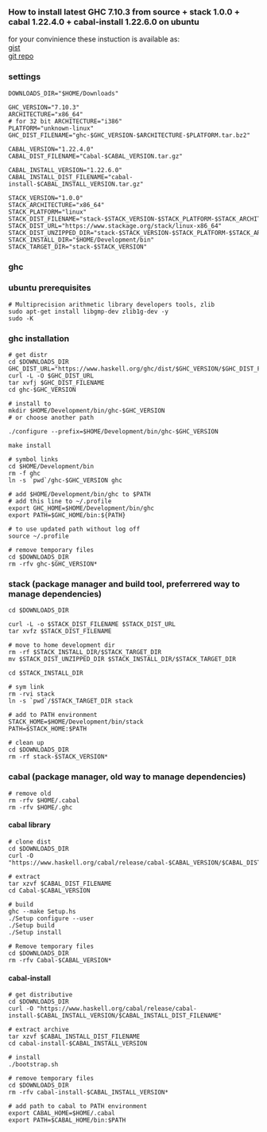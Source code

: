 ### How to install latest GHC 7.10.3 from source  + stack 1.0.0 + cabal 1.22.4.0 + cabal-install 1.22.6.0 on ubuntu

for your convinience these instuction is available as:  
[gist](https://gist.github.com/yantonov/10083524)  
[git repo](https://github.com/yantonov/install-ghc)

### settings
    
    DOWNLOADS_DIR="$HOME/Downloads"

    GHC_VERSION="7.10.3"  
    ARCHITECTURE="x86_64"  
    # for 32 bit ARCHITECTURE="i386"      
    PLATFORM="unknown-linux"  
    GHC_DIST_FILENAME="ghc-$GHC_VERSION-$ARCHITECTURE-$PLATFORM.tar.bz2"
    
    CABAL_VERSION="1.22.4.0"
    CABAL_DIST_FILENAME="Cabal-$CABAL_VERSION.tar.gz"

    CABAL_INSTALL_VERSION="1.22.6.0"
    CABAL_INSTALL_DIST_FILENAME="cabal-install-$CABAL_INSTALL_VERSION.tar.gz"

    STACK_VERSION="1.0.0"  
    STACK_ARCHITECTURE="x86_64"  
    STACK_PLATFORM="linux"  
    STACK_DIST_FILENAME="stack-$STACK_VERSION-$STACK_PLATFORM-$STACK_ARCHITECTURE.tar.gz"  
    STACK_DIST_URL="https://www.stackage.org/stack/linux-x86_64"  
    STACK_DIST_UNZIPPED_DIR="stack-$STACK_VERSION-$STACK_PLATFORM-$STACK_ARCHITECTURE"
    STACK_INSTALL_DIR="$HOME/Development/bin"  
    STACK_TARGET_DIR="stack-$STACK_VERSION"  

### ghc

### ubuntu prerequisites

    # Multiprecision arithmetic library developers tools, zlib  
    sudo apt-get install libgmp-dev zlib1g-dev -y  
    sudo -K

### ghc installation

    # get distr  
    cd $DOWNLOADS_DIR
    GHC_DIST_URL="https://www.haskell.org/ghc/dist/$GHC_VERSION/$GHC_DIST_FILENAME"
    curl -L -O $GHC_DIST_URL  
    tar xvfj $GHC_DIST_FILENAME  
    cd ghc-$GHC_VERSION  

    # install to  
    mkdir $HOME/Development/bin/ghc-$GHC_VERSION  
    # or choose another path
    
    ./configure --prefix=$HOME/Development/bin/ghc-$GHC_VERSION  
    
    make install

    # symbol links  
    cd $HOME/Development/bin
    rm -f ghc
    ln -s `pwd`/ghc-$GHC_VERSION ghc  
    
    # add $HOME/Development/bin/ghc to $PATH  
    # add this line to ~/.profile  
    export GHC_HOME=$HOME/Development/bin/ghc  
    export PATH=$GHC_HOME/bin:${PATH}
    
    # to use updated path without log off
    source ~/.profile
    
    # remove temporary files  
    cd $DOWNLOADS_DIR  
    rm -rfv ghc-$GHC_VERSION*

### stack (package manager and build tool, preferrered way to manage dependencies)

    cd $DOWNLOADS_DIR
    
    curl -L -o $STACK_DIST_FILENAME $STACK_DIST_URL  
    tar xvfz $STACK_DIST_FILENAME
    
    # move to home development dir  
    rm -rf $STACK_INSTALL_DIR/$STACK_TARGET_DIR  
    mv $STACK_DIST_UNZIPPED_DIR $STACK_INSTALL_DIR/$STACK_TARGET_DIR
    
    cd $STACK_INSTALL_DIR  
    
    # sym link
    rm -rvi stack  
    ln -s `pwd`/$STACK_TARGET_DIR stack  

    # add to PATH environment  
    STACK_HOME=$HOME/Development/bin/stack  
    PATH=$STACK_HOME:$PATH

    # clean up
    cd $DOWNLOADS_DIR
    rm -rf stack-$STACK_VERSION*

### cabal (package manager, old way to manage dependencies)

    # remove old  
    rm -rfv $HOME/.cabal
    rm -rfv $HOME/.ghc

#### cabal library

    # clone dist  
    cd $DOWNLOADS_DIR  
    curl -O "https://www.haskell.org/cabal/release/cabal-$CABAL_VERSION/$CABAL_DIST_FILENAME"  
    
    # extract   
    tar xzvf $CABAL_DIST_FILENAME  
    cd Cabal-$CABAL_VERSION  
    
    # build
    ghc --make Setup.hs
    ./Setup configure --user
    ./Setup build
    ./Setup install
    
    # Remove temporary files
    cd $DOWNLOADS_DIR
    rm -rfv Cabal-$CABAL_VERSION*

#### cabal-install

    # get distributive  
    cd $DOWNLOADS_DIR  
    curl -O "https://www.haskell.org/cabal/release/cabal-install-$CABAL_INSTALL_VERSION/$CABAL_INSTALL_DIST_FILENAME"  
    
    # extract archive  
    tar xzvf $CABAL_INSTALL_DIST_FILENAME  
    cd cabal-install-$CABAL_INSTALL_VERSION  
    
    # install  
    ./bootstrap.sh
    
    # remove temporary files  
    cd $DOWNLOADS_DIR  
    rm -rfv cabal-install-$CABAL_INSTALL_VERSION*  
    
    # add path to cabal to PATH environment
    export CABAL_HOME=$HOME/.cabal
    export PATH=$CABAL_HOME/bin:$PATH

